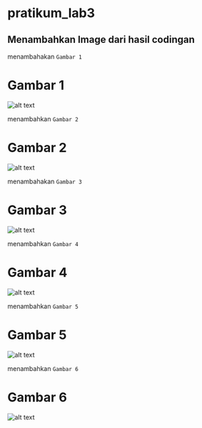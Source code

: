 # pratikum_lab3

## Menambahkan Image dari hasil codingan

menambahakan `Gambar 1`
# Gambar 1
![alt text](screnshot\gambar1.png)


menambahkan `Gambar 2`
# Gambar 2
![alt text](screnshot/gambar2.png)


menambahakan `Gambar 3`
# Gambar 3
![alt text](screnshot/gambar3.png)


menambahkan `Gambar 4`
# Gambar 4
![alt text](screnshot/gambar4.png)


menambahkan `Gambar 5`
# Gambar 5
![alt text](screnshot/gambar5.png)


menambahkan `Gambar 6`
# Gambar 6
![alt text](screnshot/Full_hasil_tugas.png)